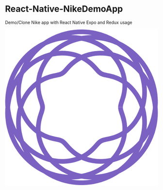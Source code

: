 # React-Native-NikeDemoApp

Demo/Clone Nike app with React Native Expo and Redux usage

![](./images/rn.svg)
